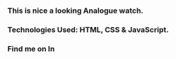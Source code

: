 ### This is nice a looking Analogue watch.

### Technologies Used: HTML, CSS & JavaScript.

### Find me on In
